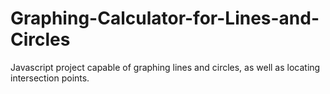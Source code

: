 # Graphing-Calculator-for-Lines-and-Circles
Javascript project capable of graphing lines and circles, as well as locating intersection points. 
